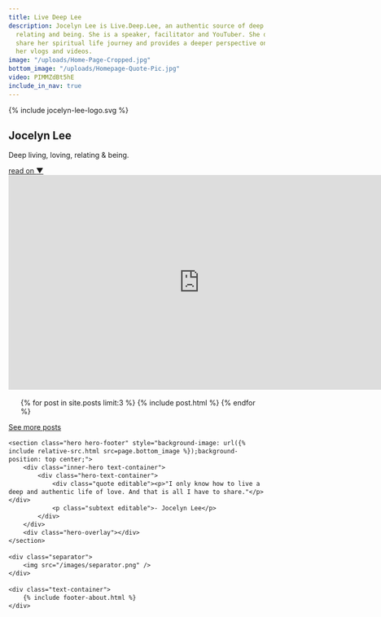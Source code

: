 ```yaml
---
title: Live Deep Lee
description: Jocelyn Lee is Live.Deep.Lee, an authentic source of deep living, loving,
  relating and being. She is a speaker, facilitator and YouTuber. She documents and
  share her spiritual life journey and provides a deeper perspective on life through
  her vlogs and videos.
image: "/uploads/Home-Page-Cropped.jpg"
bottom_image: "/uploads/Homepage-Quote-Pic.jpg"
video: PIMMZdBt5hE
include_in_nav: true
---
```


<section class="hero" style="background-image: url({% include relative-src.html src=page.image %})">
<div class="inner-hero text-container">
<div id="hero-home" class="hero-text-container">
<div class="hero-logo">{% include jocelyn-lee-logo.svg %}</div>
<div class="hero-text">
<h1 id="landing-page-heading">Jocelyn Lee</h1>
<p class="subtext editable">Deep living, loving, relating & being. </p>
</div>
</div>
</div>
<div class="read-on"><a href="#read-on">read on <span class="arrow">▼</span></a></div>
</section>

<div class="content" id="read-on">
<div id="video"><iframe width="750" height="422" src="https://www.youtube.com/embed/{{page.video}}" frameborder="0" allowfullscreen></iframe></div>
<section>
<div class="text-container">
<ul class="blog-posts">
{% for post in site.posts limit:3 %}
{% include post.html %}
{% endfor %}
</ul>
</div>
</section>

<section id="see-more-posts">
<div class="cta button"><a href="/blog">See more posts</a></div>
</section>

    <section class="hero hero-footer" style="background-image: url({% include relative-src.html src=page.bottom_image %});background-position: top center;">
        <div class="inner-hero text-container">
            <div class="hero-text-container">
                <div class="quote editable"><p>"I only know how to live a deep and authentic life of love. And that is all I have to share."</p></div>
                <p class="subtext editable">- Jocelyn Lee</p>
            </div>
        </div>
        <div class="hero-overlay"></div>
    </section>
    
    <div class="separator">
        <img src="/images/separator.png" />
    </div>
    
    <div class="text-container">
        {% include footer-about.html %}
    </div>

</div>
